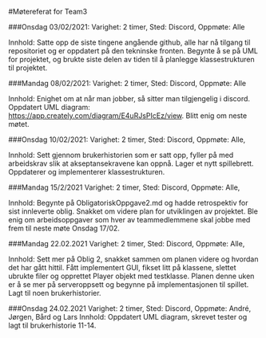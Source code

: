 #Møtereferat for Team3

###Onsdag 03/02/2021:
Varighet: 2 timer,
Sted: Discord,
Oppmøte: Alle

Innhold: Satte opp de siste tingene angående github, alle har nå tilgang til repositoriet og er oppdatert på den tekninske fronten.
Begynte å se på UML for projektet, og brukte siste delen av tiden til å planlegge klassestrukturen til projektet.

###Mandag 08/02/2021:
Varighet: 2 timer,
Sted: Discord,
Oppmøte: Alle

Innhold: Enighet om at når man jobber, så sitter man tilgjengelig i discord.
Oppdatert UML diagram: https://app.creately.com/diagram/E4uRJsPIcEz/view. Blitt enig om neste møtet.


###Onsdag 10/02/2021:
Varighet: 2 timer,
Sted: Discord,
Oppmøte: Alle,

Innhold: Sett gjennom brukerhistorien som er satt opp, fyller på med arbeidskrav slik at akseptansekravene kan oppnå. Lager
et nytt spillebrett. Oppdaterer og implementerer klassestrukturen.

###Mandag 15/2/2021
Varighet: 2 timer,
Sted: Discord,
Oppmøte: Alle,

Innhold: Begynte på ObligatoriskOppgave2.md og hadde retrospektiv for sist innleverte oblig. Snakket om videre plan for utviklingen
av projektet. Ble enig om arbeidsoppgaver som hver av teammedlemmene skal jobbe med frem til neste møte Onsdag 17/02.


###Mandag 22.02.2021
Varighet: 2 timer, 
Sted: Discord,
Oppmøte: Alle,

Innhold: Sett mer på Oblig 2, snakket sammen om planen videre og hvordan det har gått hittil. Fått implementert GUI, fikset litt på klassene, slettet
ubrukte filer og opprettet Player objekt med testklasse. Planen denne uken er å se mer på serveroppsett og begynne på implementasjonen til spillet.
Lagt til noen brukerhistorier.


###Onsdag 24.02.2021
Varighet: 2 timer,
Sted: Discord,
Oppmøte: André, Jørgen, Bård og Lars
Innhold: Oppdatert UML diagram, skrevet tester og lagt til brukerhistorie 11-14. 